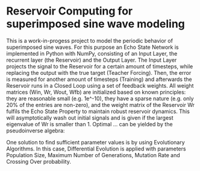 # Reservoir Computing for superimposed sine wave modeling
This is a work-in-progess project to model the periodic behavior of superimposed sine waves. For this purpose an Echo State Network is implemented in Python with NumPy, consisting of an Input Layer, the recurrent layer (the Reservoir) and the Output Layer. The Input Layer projects the signal to the Reservoir for a certain amount of timesteps, while replacing the output with the true target (Teacher Forcing). Then, the error is measured for another amount of timesteps (Training) and afterwards the Reservoir runs in a Closed Loop using a set of feedback weights. All weight matrices (Win, Wr, Wout, Wfb) are initialized based on known principles: they are reasonable small (e.g. 1e^-10), they have a sparse nature (e.g. only 20% of the entries are non-zero), and the weight matrix of the Reservoir Wr fulfils the Echo State Property to maintain robust reservoir dynamics. This will asymptotically wash out initial signals and is given if the largest eigenvalue of Wr is smaller than 1. Optimal ... can be yielded by the pseudoinverse algebra: 

One solution to find sufficient parameter values is by using Evolutionary Algorithms. In this case, Differential Evolution is applied with parameters Population Size, Maximum Number of Generations, Mutation Rate and Crossing Over probability. 
